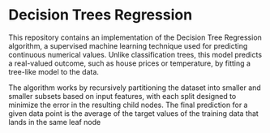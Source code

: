 # Decision Trees Regression
This repository contains an implementation of the Decision Tree Regression algorithm, a supervised machine learning technique used for predicting continuous numerical values. Unlike classification trees, this model predicts a real-valued outcome, such as house prices or temperature, by fitting a tree-like model to the data.

The algorithm works by recursively partitioning the dataset into smaller and smaller subsets based on input features, with each split designed to minimize the error in the resulting child nodes. The final prediction for a given data point is the average of the target values of the training data that lands in the same leaf node
